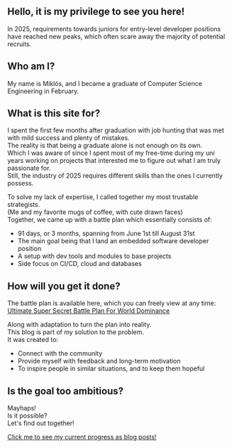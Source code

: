 ## **Hello, it is my privilege to see you here!**

In 2025, requirements towards juniors for entry-level developer positions have reached new peaks, which often scare away the majority of potential recruits.

## **Who am I?**

My name is Miklós, and I became a graduate of Computer Science Engineering in February.

## **What is this site for?**

I spent the first few months after graduation with job hunting that was met with mild success and plenty of mistakes.\
The reality is that being a graduate alone is not enough on its own.\
Which I was aware of since I spent most of my free-time during my uni years working on projects that interested me to figure out what I am truly passionate for.\
Still, the industry of 2025 requires different skills than the ones I currently possess.

To solve my lack of expertise, I called together my most trustable strategists.\
(Me and my favorite mugs of coffee, with cute drawn faces)\
Together, we came up with a battle plan which essentially consists of:

- 91 days, or 3 months, spanning from June 1st till August 31st
- The main goal being that I land an embedded software developer position
- A setup with dev tools and modules to base projects
- Side focus on CI/CD, cloud and databases

## **How will you get it done?**

The battle plan is available here, which you can freely view at any time:\
[Ultimate Super Secret Battle Plan For World Dominance](https://miro.com/app/board/uXjVIufPTH8=/?share_link_id=673154583990)

Along with adaptation to turn the plan into reality.\
This blog is part of my solution to the problem.\
It was created to:

- Connect with the community
- Provide myself with feedback and long-term motivation
- To inspire people in similar situations, and to keep them hopeful

## **Is the goal too ambitious?**

Mayhaps!\
Is it possible?\
Let's find out together!

[Click me to see my current progress as blog posts!][Posts-Link]

[Posts-Link]: https://sla-ppy.com/
